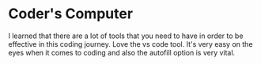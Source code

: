 # Coder's Computer

I learned that there are a lot of tools that you need to have in order to be effective in this coding journey.  Love the vs code tool.  It's very easy on the eyes when it comes to coding and also the autofill option is very vital.
